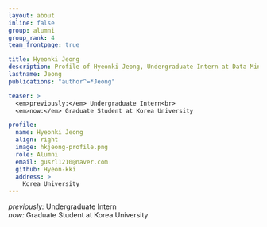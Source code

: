 ```yaml
---
layout: about
inline: false
group: alumni
group_rank: 4
team_frontpage: true

title: Hyeonki Jeong
description: Profile of Hyeonki Jeong, Undergraduate Intern at Data Mining Lab.
lastname: Jeong
publications: "author^=*Jeong"

teaser: >
  <em>previously:</em> Undergraduate Intern<br>
  <em>now:</em> Graduate Student at Korea University

profile:
  name: Hyeonki Jeong
  align: right
  image: hkjeong-profile.png
  role: Alumni
  email: gusrl1210@naver.com
  github: Hyeon-kki
  address: >
    Korea University
---
```


<em>previously:</em> Undergraduate Intern<br>
<em>now:</em> Graduate Student at Korea University
